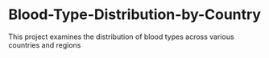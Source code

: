 # Blood-Type-Distribution-by-Country
This project examines the distribution of blood types across various countries and regions 
